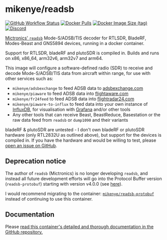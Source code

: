 # mikenye/readsb

[![GitHub Workflow Status](https://img.shields.io/github/workflow/status/mikenye/docker-readsb/Deploy%20to%20Docker%20Hub)](https://github.com/mikenye/docker-readsb/actions?query=workflow%3A%22Deploy+to+Docker+Hub%22)
[![Docker Pulls](https://img.shields.io/docker/pulls/mikenye/readsb.svg)](https://hub.docker.com/r/mikenye/readsb)
[![Docker Image Size (tag)](https://img.shields.io/docker/image-size/mikenye/readsb/latest)](https://hub.docker.com/r/mikenye/readsb)
[![Discord](https://img.shields.io/discord/734090820684349521)](https://discord.gg/sTf9uYF)


[Mictronics' `readsb`](https://github.com/Mictronics/readsb) Mode-S/ADSB/TIS decoder for RTLSDR, BladeRF, Modes-Beast and GNS5894 devices, running in a docker container.

Support for RTLSDR, bladeRF and plutoSDR is compiled in. Builds and runs on x86, x86_64, arm32v6, arm32v7 and arm64.

This image will configure a software-defined radio (SDR) to receive and decode Mode-S/ADSB/TIS data from aircraft within range, for use with other services such as:

* `mikenye/adsbexchange` to feed ADSB data to [adsbexchange.com](https://adsbexchange.com)
* `mikenye/piaware` to feed ADSB data into [flightaware.com](https://flightaware.com)
* `mikenye/fr24feed` to feed ADSB data into [flightradar24.com](https://www.flightradar24.com)
* `mikenye/piaware-to-influx` to feed data into your own instance of [InfluxDB](https://docs.influxdata.com/influxdb/), for visualisation with [Grafana](https://grafana.com) and/or other tools
* Any other tools that can receive Beast, BeastReduce, Basestation or the raw data feed from `readsb` or `dump1090` and their variants

bladeRF & plutoSDR are untested - I don't own bladeRF or plutoSDR hardware (only RTL2832U as outlined above), but support for the devices is compiled in. If you have the hardware and would be willing to test, please [open an issue on GitHub](https://github.com/mikenye/docker-readsb/issues).

## Deprecation notice

The author of `readsb` (Mictronics) is no longer developing `readsb`, and instead all future development efforts will go into the Protocol Buffer version (`readsb-protobuf`) starting with version v4.0.0 (see [here](https://github.com/Mictronics/readsb#no-longer-under-development)).

I would recommend migrating to the container: [`mikenye/readsb-protobuf`](https://github.com/mikenye/docker-readsb-protobuf) instead of continuing to use this container.

## Documentation

Please [read this container's detailed and thorough documentation in the GitHub repository.](https://github.com/mikenye/docker-readsb/blob/master/README.md)
